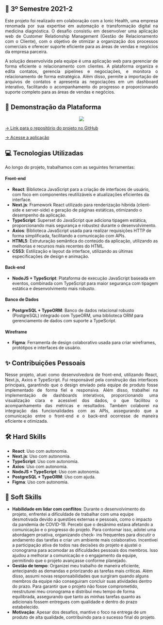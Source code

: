 ## 📝 3º Semestre 2021-2

<p align="justify">
Este projeto foi realizado em colaboração com a Ionic Health, uma empresa renomada por sua expertise em automação e transformação digital na medicina diagnóstica. O desafio consistiu em 
desenvolver uma aplicação web de Customer Relationship Management (Gestão de Relacionamento com o Cliente), com o objetivo de otimizar a organização dos processos comerciais e oferecer 
suporte eficiente para as áreas de vendas e negócios da empresa parceira.
</p>

<p align="justify">
A solução desenvolvida pela equipe é uma aplicação web para gerenciar de forma eficiente o relacionamento com clientes. A plataforma organiza e edita contatos, gerencia pipelines e 
negociações, e monitora o relacionamento de forma estratégica. Além disso, permite a importação de arquivos de contatos e apresenta as negociações em um dashboard interativo, facilitando 
o acompanhamento do progresso e proporcionando suporte completo para as áreas de vendas e negócios.
</p>

## 🚀 Demonstração da Plataforma

<p align="center">
  <img src="https://github.com/deborafaria01/TG-fatec/blob/main/Gifs/%234-archive-won-dashboard.gif">
</p>

[→ Link para o repositório do projeto no GitHub](https://github.com/deborafaria01/api-sem3-target-crm/tree/main)

[→ Acesse a aplicação](https://targetcrm.vercel.app/)

## 💻 Tecnologias Utilizadas
Ao longo do projeto, trabalhamos com as seguintes ferramentas:

#### Front-end
- **React**: Biblioteca JavaScript para a criação de interfaces de usuário, com foco em componentes reutilizáveis e atualizações eficientes da interface.
- **Next.js**: Framework React utilizado para renderização híbrida (client-side e server-side) e geração de páginas estáticas, otimizando o desempenho da aplicação.
- **TypeScript**: Superset do JavaScript que adiciona tipagem estática, proporcionando mais segurança e robustez durante o desenvolvimento.
- **Axios**: Biblioteca JavaScript usada para realizar requisições HTTP de forma simplificada, facilitando a comunicação com APIs.
- **HTML5**: Estruturação semântica do conteúdo da aplicação, utilizando as melhorias e recursos mais recentes do HTML.
- **CSS3**: Estilização e layout da interface, utilizando as últimas especificações de design e animação.

#### Back-end
- **NodeJS + TypeScript**: Plataforma de execução JavaScript baseada em eventos, combinada com TypeScript para maior segurança com tipagem estática e desenvolvimento mais robusto.

#### Banco de Dados
- **PostgreSQL + TypeORM**: Banco de dados relacional robusto (PostgreSQL) integrado com TypeORM, uma biblioteca ORM para gerenciamento de dados com suporte a TypeScript.

#### Wireframe
- **Figma**: Ferramenta de design colaborativo usada para criar wireframes, protótipos e interfaces de usuário.

## ✨ Contribuições Pessoais

<p align="justify">
Nesse projeto, atuei como desenvolvedora de front-end, utilizando React, Next.js, Axios e TypeScript. Fui responsável pela construção das interfaces principais, garantindo que o design 
enviado pela equipe de produto fosse implementado de forma fiel e responsiva. Além disso, trabalhei na implementação de dashboards interativos, proporcionando uma visualização clara e 
acessível dos dados, o que facilitou o acompanhamento das métricas e resultados. Também colaborei na integração das funcionalidades com as APIs, assegurando que a comunicação entre o 
front-end e o back-end ocorresse de maneira eficiente e otimizada.
</p>

## 🛠️ Hard Skills

- **React**: Uso com autonomia.
- **Next.js**: Uso com autonomia.
- **TypeScript**: Uso com autonomia.
- **Axios**: Uso com autonomia.
- **NodeJS + TypeScript**: Uso com autonomia.
- **PostgreSQL + TypeORM**: Uso com ajuda.
- **Figma**: Uso com autonomia.

## 🌱 Soft Skills

- **Habilidade em lidar com conflitos**: Durante o desenvolvimento do projeto, enfrentei a dificuldade de trabalhar com uma equipe desmotivada devido a questões externas e pessoais, como 
o impacto da pandemia de COVID-19. Percebi que o desânimo estava afetando a comunicação e o progresso do projeto. Para contornar isso, adotei uma abordagem proativa, organizando check-
ins frequentes para discutir o andamento das tarefas e criar um ambiente mais colaborativo. Incentivei a participação ativa de todos nas decisões do projeto e ajustei o cronograma para 
acomodar as dificuldades pessoais dos membros. Isso ajudou a melhorar a comunicação e o engajamento da equipe, permitindo que o projeto avançasse conforme planejado.
- **Gestão de tempo**: Organizei meu trabalho de maneira eficiente, antecipando as demandas e priorizando as tarefas mais críticas. Além disso, assumi novas responsabilidades que 
surgiram quando alguns membros da equipe não conseguiram concluir suas atividades dentro do prazo. Para garantir que o projeto não fosse comprometido, reestruturei meu cronograma e 
distribuí meu tempo de forma equilibrada, assegurando que tanto as minhas tarefas quanto as adicionais fossem entregues com qualidade e dentro do prazo estabelecido.
- **Motivação**: Apesar dos desafios, mantive o foco na entrega de um produto de alta qualidade, contribuindo para o sucesso final do projeto.



